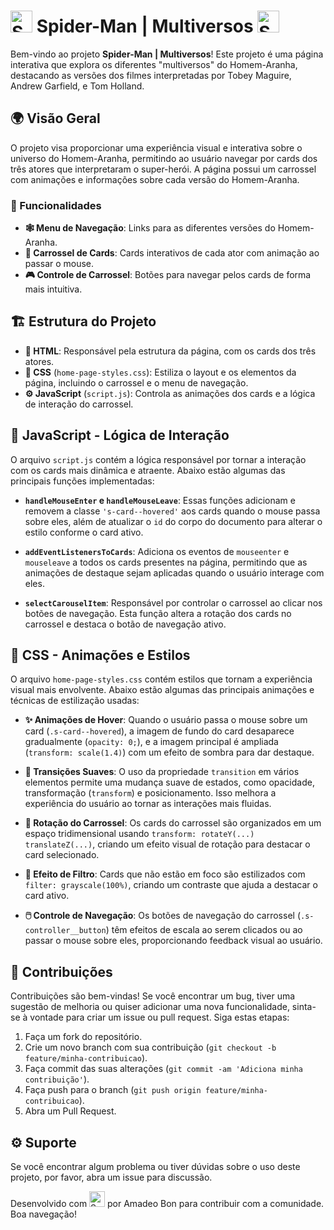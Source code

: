 # <img src="https://raw.githubusercontent.com/Tarikul-Islam-Anik/Animated-Fluent-Emojis/master/Emojis/Animals/Spider.png" alt="Spider" width="35" height="35" /> Spider-Man | Multiversos <img src="https://raw.githubusercontent.com/Tarikul-Islam-Anik/Animated-Fluent-Emojis/master/Emojis/Animals/Spider%20Web.png" alt="Spider Web" width="35" height="35" />

Bem-vindo ao projeto **Spider-Man | Multiversos**! Este projeto é uma página interativa que explora os diferentes "multiversos" do Homem-Aranha, destacando as versões dos filmes interpretadas por Tobey Maguire, Andrew Garfield, e Tom Holland.

## 🌍 Visão Geral

O projeto visa proporcionar uma experiência visual e interativa sobre o universo do Homem-Aranha, permitindo ao usuário navegar por cards dos três atores que interpretaram o super-herói. A página possui um carrossel com animações e informações sobre cada versão do Homem-Aranha.

### 🚀 Funcionalidades
- **🕸️ Menu de Navegação**: Links para as diferentes versões do Homem-Aranha.
- **🎴 Carrossel de Cards**: Cards interativos de cada ator com animação ao passar o mouse.
- **🎮 Controle de Carrossel**: Botões para navegar pelos cards de forma mais intuitiva.

## 🏗️ Estrutura do Projeto

- **📝 HTML**: Responsável pela estrutura da página, com os cards dos três atores.
- **🎨 CSS** (`home-page-styles.css`): Estiliza o layout e os elementos da página, incluindo o carrossel e o menu de navegação.
- **⚙️ JavaScript** (`script.js`): Controla as animações dos cards e a lógica de interação do carrossel.

## 📜 JavaScript - Lógica de Interação

O arquivo `script.js` contém a lógica responsável por tornar a interação com os cards mais dinâmica e atraente. Abaixo estão algumas das principais funções implementadas:

- **`handleMouseEnter` e `handleMouseLeave`**: Essas funções adicionam e removem a classe `'s-card--hovered'` aos cards quando o mouse passa sobre eles, além de atualizar o `id` do corpo do documento para alterar o estilo conforme o card ativo.

- **`addEventListenersToCards`**: Adiciona os eventos de `mouseenter` e `mouseleave` a todos os cards presentes na página, permitindo que as animações de destaque sejam aplicadas quando o usuário interage com eles.

- **`selectCarouselItem`**: Responsável por controlar o carrossel ao clicar nos botões de navegação. Esta função altera a rotação dos cards no carrossel e destaca o botão de navegação ativo.

## 🎨 CSS - Animações e Estilos

O arquivo `home-page-styles.css` contém estilos que tornam a experiência visual mais envolvente. Abaixo estão algumas das principais animações e técnicas de estilização usadas:

- **✨ Animações de Hover**: Quando o usuário passa o mouse sobre um card (`.s-card--hovered`), a imagem de fundo do card desaparece gradualmente (`opacity: 0;`), e a imagem principal é ampliada (`transform: scale(1.4)`) com um efeito de sombra para dar destaque.

- **🌊 Transições Suaves**: O uso da propriedade `transition` em vários elementos permite uma mudança suave de estados, como opacidade, transformação (`transform`) e posicionamento. Isso melhora a experiência do usuário ao tornar as interações mais fluidas.

- **🔄 Rotação do Carrossel**: Os cards do carrossel são organizados em um espaço tridimensional usando `transform: rotateY(...) translateZ(...)`, criando um efeito visual de rotação para destacar o card selecionado.

- **🎨 Efeito de Filtro**: Cards que não estão em foco são estilizados com `filter: grayscale(100%)`, criando um contraste que ajuda a destacar o card ativo.

- **🖱️ Controle de Navegação**: Os botões de navegação do carrossel (`.s-controller__button`) têm efeitos de escala ao serem clicados ou ao passar o mouse sobre eles, proporcionando feedback visual ao usuário.

## 🤝 Contribuições

Contribuições são bem-vindas! Se você encontrar um bug, tiver uma sugestão de melhoria ou quiser adicionar uma nova funcionalidade, sinta-se à vontade para criar um issue ou pull request. Siga estas etapas:

1. Faça um fork do repositório.
2. Crie um novo branch com sua contribuição (`git checkout -b feature/minha-contribuicao`).
3. Faça commit das suas alterações (`git commit -am 'Adiciona minha contribuição'`).
4. Faça push para o branch (`git push origin feature/minha-contribuicao`).
5. Abra um Pull Request.

## ⚙ Suporte

Se você encontrar algum problema ou tiver dúvidas sobre o uso deste projeto, por favor, abra um issue para discussão.

Desenvolvido com <img src="https://raw.githubusercontent.com/Tarikul-Islam-Anik/Animated-Fluent-Emojis/master/Emojis/Smilies/Sparkling%20Heart.png" alt="Sparkling Heart" width="25" height="25" /> por Amadeo Bon para contribuir com a comunidade. Boa navegação!